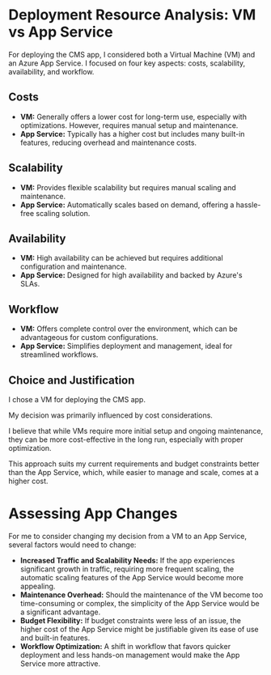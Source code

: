 # Deployment Resource Analysis: VM vs App Service

For deploying the CMS app, I considered both a Virtual Machine (VM) and an Azure App Service. I focused on four key aspects: costs, scalability, availability, and workflow.

## Costs

- **VM:** Generally offers a lower cost for long-term use, especially with optimizations. However, requires manual setup and maintenance.
- **App Service:** Typically has a higher cost but includes many built-in features, reducing overhead and maintenance costs.

## Scalability

- **VM:** Provides flexible scalability but requires manual scaling and maintenance.
- **App Service:** Automatically scales based on demand, offering a hassle-free scaling solution.

## Availability

- **VM:** High availability can be achieved but requires additional configuration and maintenance.
- **App Service:** Designed for high availability and backed by Azure's SLAs.

## Workflow

- **VM:** Offers complete control over the environment, which can be advantageous for custom configurations.
- **App Service:** Simplifies deployment and management, ideal for streamlined workflows.

## Choice and Justification

I chose a VM for deploying the CMS app.

My decision was primarily influenced by cost considerations.

I believe that while VMs require more initial setup and ongoing maintenance, they can be more cost-effective in the long run, especially with proper optimization.

This approach suits my current requirements and budget constraints better than the App Service, which, while easier to manage and scale, comes at a higher cost.

# Assessing App Changes

For me to consider changing my decision from a VM to an App Service, several factors would need to change:

- **Increased Traffic and Scalability Needs:** If the app experiences significant growth in traffic, requiring more frequent scaling, the automatic scaling features of the App Service would become more appealing.
- **Maintenance Overhead:** Should the maintenance of the VM become too time-consuming or complex, the simplicity of the App Service would be a significant advantage.
- **Budget Flexibility:** If budget constraints were less of an issue, the higher cost of the App Service might be justifiable given its ease of use and built-in features.
- **Workflow Optimization:** A shift in workflow that favors quicker deployment and less hands-on management would make the App Service more attractive.
